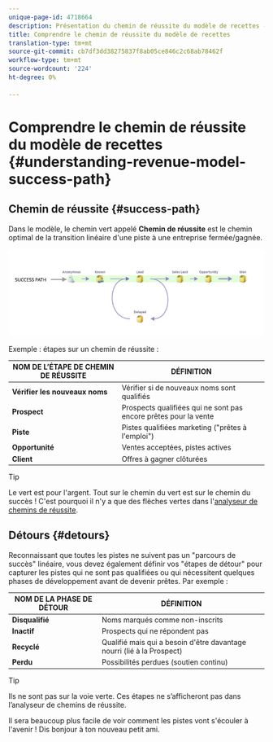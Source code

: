 ```yaml
---
unique-page-id: 4718664
description: Présentation du chemin de réussite du modèle de recettes - Documents marketing - Documentation du produit
title: Comprendre le chemin de réussite du modèle de recettes
translation-type: tm+mt
source-git-commit: cb7df3dd38275837f8ab05ce846c2c68ab78462f
workflow-type: tm+mt
source-wordcount: '224'
ht-degree: 0%

---
```



# Comprendre le chemin de réussite du modèle de recettes {#understanding-revenue-model-success-path}

## Chemin de réussite {#success-path}

Dans le modèle, le chemin vert appelé **Chemin de réussite** est le chemin optimal de la transition linéaire d&#39;une piste à une entreprise fermée/gagnée.

![—](assets/image2015-6-12-17-3a12-3a18.png)

Exemple : étapes sur un chemin de réussite :

| **NOM DE L’ÉTAPE DE CHEMIN DE RÉUSSITE** | **DÉFINITION** |
|---|---|
| **Vérifier les nouveaux noms** | Vérifier si de nouveaux noms sont qualifiés |
| **Prospect** | Prospects qualifiées qui ne sont pas encore prêtes pour la vente |
| **Piste** | Pistes qualifiées marketing (&quot;prêtes à l&#39;emploi&quot;) |
| **Opportunité** | Ventes acceptées, pistes actives |
| **Client** | Offres à gagner clôturées |

>[!TIP]
>
>Le vert est pour l&#39;argent. Tout sur le chemin du vert est sur le chemin du succès ! C&#39;est pourquoi il n&#39;y a que des flèches vertes dans l&#39;[analyseur de chemins de réussite](using-the-success-path-analyzer.md).

## Détours {#detours}

Reconnaissant que toutes les pistes ne suivent pas un &quot;parcours de succès&quot; linéaire, vous devez également définir vos &quot;étapes de détour&quot; pour capturer les pistes qui ne sont pas qualifiées ou qui nécessitent quelques phases de développement avant de devenir prêtes. Par exemple :

| **NOM DE LA PHASE DE DÉTOUR** | **DÉFINITION** |
|---|---|
| **Disqualifié** | Noms marqués comme non-inscrits |
| **Inactif** | Prospects qui ne répondent pas |
| **Recyclé** | Qualifié mais qui a besoin d&#39;être davantage nourri (lié à la Prospect) |
| **Perdu** | Possibilités perdues (soutien continu) |

>[!TIP]
>
>Ils ne sont pas sur la voie verte. Ces étapes ne s’afficheront pas dans l’analyseur de chemins de réussite.

Il sera beaucoup plus facile de voir comment les pistes vont s&#39;écouler à l&#39;avenir ! Dis bonjour à ton nouveau petit ami.
